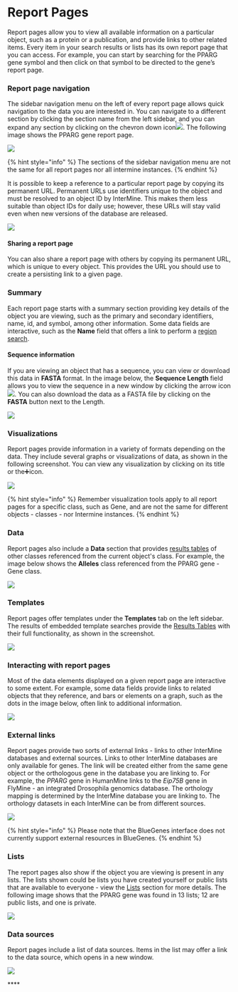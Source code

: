 # Report Pages

Report pages allow you to view all available information on a particular object, such as a protein or a publication, and provide links to other related items. Every item in your search results or lists has its own report page that you can access. For example, you can start by searching for the PPARG gene symbol and then click on that symbol to be directed to the gene’s report page. 

### Report page navigation

The sidebar navigation menu on the left of every report page allows quick navigation to the data you are interested in. You can navigate to a different section by clicking the section name from the left sidebar, and you can expand any section by clicking on the chevron down icon![](../../.gitbook/assets/arrow-removebg-preview.png). The following image shows the PPARG gene report page. 

![](../../.gitbook/assets/report-pages-pparg-1.png)

{% hint style="info" %}
The sections of the sidebar navigation menu are not the same for all report pages nor all intermine instances. 
{% endhint %}

It is possible to keep a reference to a particular report page by copying its permanent URL. Permanent URLs use identifiers unique to the object and must be resolved to an object ID by InterMine. This makes them less suitable than object IDs for daily use; however, these URLs will stay valid even when new versions of the database are released.

![](../../.gitbook/assets/copy-url.png)

#### Sharing a report page

You can also share a report page with others by copying its permanent URL, which is unique to every object. This provides the URL you should use to create a persisting link to a given page. 

### Summary

Each report page starts with a summary section providing key details of the object you are viewing, such as the primary and secondary identifiers, name, id, and symbol, among other information. Some data fields are interactive, such as the **Name** field that offers a link to perform a [region search](region-search.md). 

#### Sequence information

If you are viewing an object that has a sequence, you can view or download this data in **FASTA** format.  In the image below, the **Sequence Length** field allows you to view the sequence in a new window by clicking the arrow icon![](../../.gitbook/assets/iconfinder_icon-arrow-down-b_211614.png). You can also download the data as a FASTA file by clicking on the **FASTA** button next to the Length.  

![](../../.gitbook/assets/report-pages-summary-pparg-2.png)

### Visualizations

Report pages provide information in a variety of formats depending on the data. They include several graphs or visualizations of data, as shown in the following screenshot. You can view any visualization by clicking on its title or the➕icon. 

![](../../.gitbook/assets/visualizations.png)

{% hint style="info" %}
Remember visualization tools apply to all report pages for a specific class, such as Gene, and are not the same for different objects - classes - nor Intermine instances. 
{% endhint %}

### Data 

Report pages also include a **Data** section that provides [results tables](results-tables.md) of other classes referenced from the current object's class. For example, the image below shows the **Alleles** class referenced from the PPARG gene - Gene class. 

![](../../.gitbook/assets/data-report-pages-updated.png)

### Templates

Report pages offer templates under the **Templates** tab on the left sidebar. The results of embedded template searches provide the [Results Tables](results-tables.md) with their full functionality, as shown in the screenshot. 

![](../../.gitbook/assets/template-report-pages.png)

### Interacting with report pages

Most of the data elements displayed on a given report page are interactive to some extent. For example, some data fields provide links to related objects that they reference, and bars or elements on a graph, such as the dots in the image below, often link to additional information.  

![](../../.gitbook/assets/exp-visualizer.png)

### External links

Report pages provide two sorts of external links - links to other InterMine databases and external sources. Links to other InterMine databases are only available for genes. The link will be created either from the same gene object or the orthologous gene in the database you are linking to. For example, the _PPARG_ gene in HumanMine links to the _Eip75B_ gene in FlyMine - an integrated Drosophila genomics database. The orthology mapping is determined by the InterMine database you are linking to. The orthology datasets in each InterMine can be from different sources.

![](../../.gitbook/assets/other-mines.png)

{% hint style="info" %}
Please note that the BlueGenes interface does not currently support external resources in BlueGenes.
{% endhint %}

### Lists

The report pages also show if the object you are viewing is present in any lists. The lists shown could be lists you have created yourself or public lists that are available to everyone - view the [Lists](lists/lists.md) section for more details. The following image shows that the PPARG gene was found in 13 lists; 12 are public lists, and one is private. 

![](../../.gitbook/assets/report-pages-lists.png)

### **Data sources**

Report pages include a list of data sources. Items in the list may offer a link to the data source, which opens in a new window. 

![](../../.gitbook/assets/report-pages-data-sources.png)

\*\*\*\*

